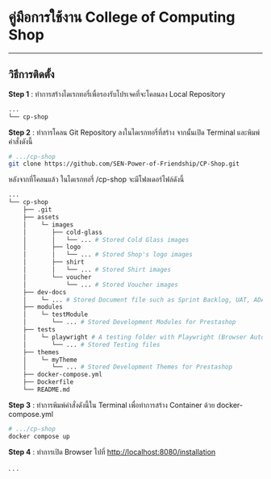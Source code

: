 # คู่มือการใช้งาน College of Computing Shop

---

## วิธีการติดตั้ง

**Step 1** : ทำการสร้างไดเรกทอรี่เพื่อรองรับโปรเจคที่จะโคลนลง Local Repository

```bash
...
└── cp-shop
```

**Step 2** : ทำการโคลน Git Repository ลงในไดเรกทอรี่ที่สร้าง จากนั้นเปิด Terminal และพิมพ์คำสั่งดังนี้

```bash
# .../cp-shop
git clone https://github.com/SEN-Power-of-Friendship/CP-Shop.git
```

หลังจากที่โคลนแล้ว ในไดเรกทอรี่ /cp-shop จะมีโฟลเดอร์ไฟล์ดังนี้

```bash
...
└── cp-shop
    ├── .git
    ├── assets
    │    └─ images
    │       ├── cold-glass
    │       │   └── ... # Stored Cold Glass images
    │       ├── logo
    │       │   └── ... # Stored Shop's logo images
    │       ├── shirt
    │       │   └── ... # Stored Shirt images
    │       └── voucher
    │           └── ... # Stored Voucher images
    ├── dev-docs
    │    └─ ... # Stored Document file such as Sprint Backlog, UAT, ADAPT Blueprint about each sprint.
    ├── modules
    │    └─ testModule
    │       └── ... # Stored Development Modules for Prestashop
    ├── tests
    │    └─ playwright # A testing folder with Playwright (Browser Automated Test)
    │       └── ... # Stored Testing files
    ├── themes
    │    └─ myTheme
    │       └── ... # Stored Development Themes for Prestashop
    ├── docker-compose.yml
    ├── Dockerfile
    └── README.md
```

**Step 3** : ทำการพิมพ์คำสั่งดังนี้ใน Terminal เพื่อทำการสร้าง Container ด้วย docker-compose.yml

```bash
# .../cp-shop
docker compose up
```

**Step 4** : ทำการเปิด Browser ไปที่ <http://localhost:8080/installation>

. . .
